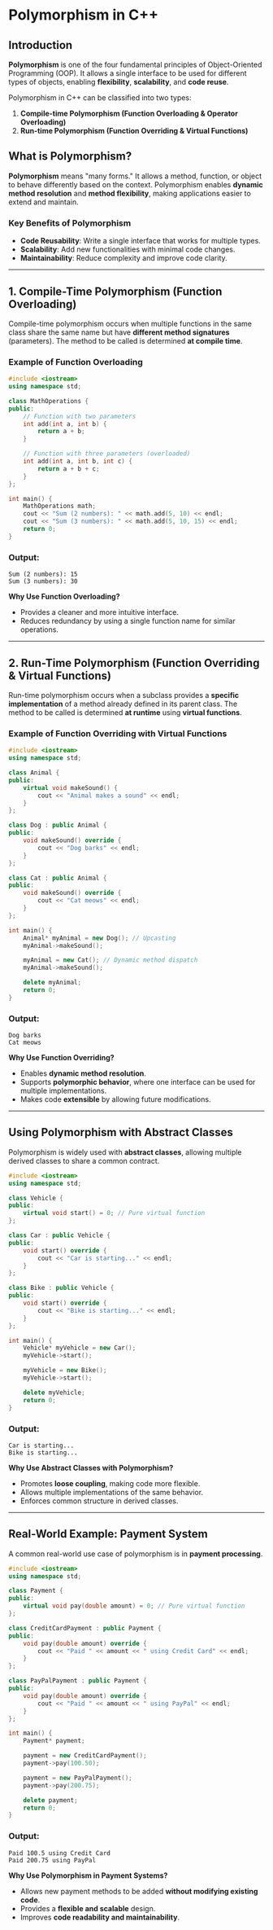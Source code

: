 # Polymorphism in C++

## Introduction

**Polymorphism** is one of the four fundamental principles of Object-Oriented Programming (OOP). It allows a single interface to be used for different types of objects, enabling **flexibility**, **scalability**, and **code reuse**.

Polymorphism in C++ can be classified into two types:

1. **Compile-time Polymorphism (Function Overloading & Operator Overloading)**
2. **Run-time Polymorphism (Function Overriding & Virtual Functions)**

## **What is Polymorphism?**

**Polymorphism** means "many forms." It allows a method, function, or object to behave differently based on the context. Polymorphism enables **dynamic method resolution** and **method flexibility**, making applications easier to extend and maintain.

### **Key Benefits of Polymorphism**

- **Code Reusability**: Write a single interface that works for multiple types.
- **Scalability**: Add new functionalities with minimal code changes.
- **Maintainability**: Reduce complexity and improve code clarity.

---

## **1. Compile-Time Polymorphism (Function Overloading)**

Compile-time polymorphism occurs when multiple functions in the same class share the same name but have **different method signatures** (parameters). The method to be called is determined **at compile time**.

### **Example of Function Overloading**

```cpp
#include <iostream>
using namespace std;

class MathOperations {
public:
    // Function with two parameters
    int add(int a, int b) {
        return a + b;
    }

    // Function with three parameters (overloaded)
    int add(int a, int b, int c) {
        return a + b + c;
    }
};

int main() {
    MathOperations math;
    cout << "Sum (2 numbers): " << math.add(5, 10) << endl;
    cout << "Sum (3 numbers): " << math.add(5, 10, 15) << endl;
    return 0;
}
```

### **Output:**

```
Sum (2 numbers): 15
Sum (3 numbers): 30
```

**Why Use Function Overloading?**

- Provides a cleaner and more intuitive interface.
- Reduces redundancy by using a single function name for similar operations.

---

## **2. Run-Time Polymorphism (Function Overriding & Virtual Functions)**

Run-time polymorphism occurs when a subclass provides a **specific implementation** of a method already defined in its parent class. The method to be called is determined **at runtime** using **virtual functions**.

### **Example of Function Overriding with Virtual Functions**

```cpp
#include <iostream>
using namespace std;

class Animal {
public:
    virtual void makeSound() {
        cout << "Animal makes a sound" << endl;
    }
};

class Dog : public Animal {
public:
    void makeSound() override {
        cout << "Dog barks" << endl;
    }
};

class Cat : public Animal {
public:
    void makeSound() override {
        cout << "Cat meows" << endl;
    }
};

int main() {
    Animal* myAnimal = new Dog(); // Upcasting
    myAnimal->makeSound();

    myAnimal = new Cat(); // Dynamic method dispatch
    myAnimal->makeSound();

    delete myAnimal;
    return 0;
}
```

### **Output:**

```
Dog barks
Cat meows
```

**Why Use Function Overriding?**

- Enables **dynamic method resolution**.
- Supports **polymorphic behavior**, where one interface can be used for multiple implementations.
- Makes code **extensible** by allowing future modifications.

---

## **Using Polymorphism with Abstract Classes**

Polymorphism is widely used with **abstract classes**, allowing multiple derived classes to share a common contract.

```cpp
#include <iostream>
using namespace std;

class Vehicle {
public:
    virtual void start() = 0; // Pure virtual function
};

class Car : public Vehicle {
public:
    void start() override {
        cout << "Car is starting..." << endl;
    }
};

class Bike : public Vehicle {
public:
    void start() override {
        cout << "Bike is starting..." << endl;
    }
};

int main() {
    Vehicle* myVehicle = new Car();
    myVehicle->start();

    myVehicle = new Bike();
    myVehicle->start();

    delete myVehicle;
    return 0;
}
```

### **Output:**

```
Car is starting...
Bike is starting...
```

**Why Use Abstract Classes with Polymorphism?**

- Promotes **loose coupling**, making code more flexible.
- Allows multiple implementations of the same behavior.
- Enforces common structure in derived classes.

---

## **Real-World Example: Payment System**

A common real-world use case of polymorphism is in **payment processing**.

```cpp
#include <iostream>
using namespace std;

class Payment {
public:
    virtual void pay(double amount) = 0; // Pure virtual function
};

class CreditCardPayment : public Payment {
public:
    void pay(double amount) override {
        cout << "Paid " << amount << " using Credit Card" << endl;
    }
};

class PayPalPayment : public Payment {
public:
    void pay(double amount) override {
        cout << "Paid " << amount << " using PayPal" << endl;
    }
};

int main() {
    Payment* payment;

    payment = new CreditCardPayment();
    payment->pay(100.50);

    payment = new PayPalPayment();
    payment->pay(200.75);

    delete payment;
    return 0;
}
```

### **Output:**

```
Paid 100.5 using Credit Card
Paid 200.75 using PayPal
```

**Why Use Polymorphism in Payment Systems?**

- Allows new payment methods to be added **without modifying existing code**.
- Provides a **flexible and scalable** design.
- Improves **code readability and maintainability**.
